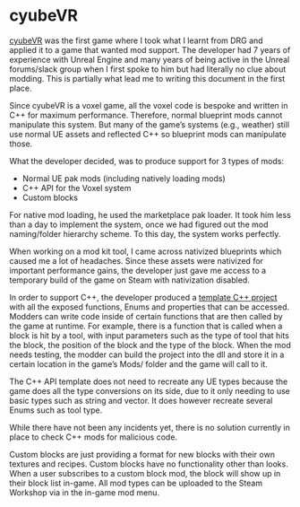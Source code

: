 # cyubeVR
[cyubeVR](https://store.steampowered.com/app/619500/cyubeVR/) was the first game where I took what I learnt from DRG and applied it to a game that wanted mod support. The developer had 7 years of experience with Unreal Engine and many years of being active in the Unreal forums/slack group when I first spoke to him but had literally no clue about modding. This is partially what lead me to writing this document in the first place.

Since cyubeVR is a voxel game, all the voxel code is bespoke and written in C++ for maximum performance. Therefore, normal blueprint mods cannot manipulate this system. But many of the game’s systems (e.g., weather) still use normal UE assets and reflected C++ so blueprint mods can manipulate those.

What the developer decided, was to produce support for 3 types of mods:
- Normal UE pak mods (including natively loading mods)
- C++ API for the Voxel system
- Custom blocks

For native mod loading, he used the marketplace pak loader. It took him less than a day to implement the system, once we had figured out the mod naming/folder hierarchy scheme. To this day, the system works perfectly.

When working on a mod kit tool, I came across nativized blueprints which caused me a lot of headaches. Since these assets were nativized for important performance gains, the developer just gave me access to a temporary build of the game on Steam with nativization disabled.

In order to support C++, the developer produced a [template C++ project](https://github.com/sbsce/cyubeVR-VoxelAPI-Modding) with all the exposed functions, Enums and properties that can be accessed. Modders can write code inside of certain functions that are then called by the game at runtime. For example, there is a function that is called when a block is hit by a tool, with input parameters such as the type of tool that hits the block, the position of the block and the type of the block. When the mod needs testing, the modder can build the project into the dll and store it in a certain location in the game’s Mods/ folder and the game will call to it.

The C++ API template does not need to recreate any UE types because the game does all the type conversions on its side, due to it only needing to use basic types such as string and vector. It does however recreate several Enums such as tool type. 

While there have not been any incidents yet, there is no solution currently in place to check C++ mods for malicious code. 

Custom blocks are just providing a format for new blocks with their own textures and recipes. Custom blocks have no functionality other than looks. When a user subscribes to a custom block mod, the block will show up in their block list in-game.
All mod types can be uploaded to the Steam Workshop via in the in-game mod menu.